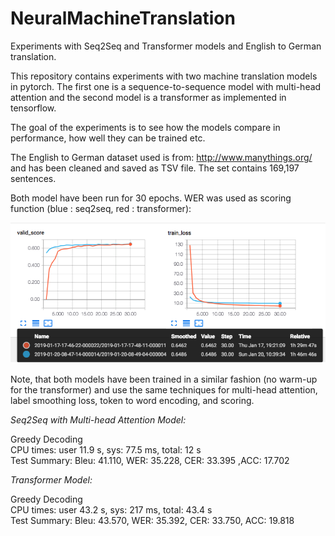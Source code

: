 # NeuralMachineTranslation
Experiments with Seq2Seq and Transformer models and English to German translation.

This repository contains experiments with two machine translation models in pytorch. The first one is a sequence-to-sequence model with multi-head attention and the second model is a transformer as implemented in tensorflow.

The goal of the experiments is to see how the models compare in performance, how well they can be trained etc.

The English to German dataset used is from: <a href='http://www.manythings.org/'>http://www.manythings.org/</a> and has been cleaned and saved as TSV file. The set contains 169,197 sentences.

Both model have been run for 30 epochs. WER was used as scoring function (blue : seq2seq, red : transformer):
 
![Alt text](valid_scores.png?raw=true "")

Note, that both models have been trained in a similar fashion (no warm-up for the transformer) and use the same techniques for multi-head attention, label smoothing loss, token to word encoding, and scoring.

<i>Seq2Seq with Multi-head Attention Model:</i>

  Greedy Decoding<br>
  CPU times: user 11.9 s, sys: 77.5 ms, total: 12 s<br>
  Test Summary:   Bleu: 41.110, WER:  35.228, CER:  33.395 ,ACC:  17.702

<i>Transformer Model:</i>

  Greedy Decoding<br>
  CPU times: user 43.2 s, sys: 217 ms, total: 43.4 s<br>
  Test Summary:  Bleu: 43.570, WER:  35.392, CER:  33.750, ACC:  19.818<br>
